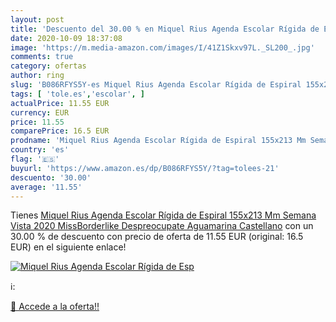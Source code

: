 ```yaml
---
layout: post
title: 'Descuento del 30.00 % en Miquel Rius Agenda Escolar Rígida de Esp'
date: 2020-10-09 18:37:08
image: 'https://m.media-amazon.com/images/I/41Z1Skxv97L._SL200_.jpg'
comments: true
category: ofertas
author: ring
slug: 'B086RFYS5Y-es Miquel Rius Agenda Escolar Rígida de Espiral 155x213 Mm...'
tags: [ 'tole.es','escolar', ]
actualPrice: 11.55 EUR
currency: EUR
price: 11.55
comparePrice: 16.5 EUR
prodname: 'Miquel Rius Agenda Escolar Rígida de Espiral 155x213 Mm Semana Vista 2020 MissBorderlike Despreocupate Aguamarina Castellano'
country: 'es'
flag: '🇪🇸'
buyurl: 'https://www.amazon.es/dp/B086RFYS5Y/?tag=tolees-21'
descuento: '30.00'
average: '11.55'
---
```


Tienes [Miquel Rius Agenda Escolar Rígida de Espiral 155x213 Mm Semana Vista 2020 MissBorderlike Despreocupate Aguamarina Castellano](https://www.amazon.es/dp/B086RFYS5Y/?tag=tolees-21) con un 30.00 % de descuento con precio de oferta de 11.55 EUR (original: 16.5 EUR) en el siguiente enlace!

[![Miquel Rius Agenda Escolar Rígida de Esp](https://m.media-amazon.com/images/I/41Z1Skxv97L._SL200_.jpg)](https://www.amazon.es/dp/B086RFYS5Y/?tag=tolees-21)

ℹ️:


[🛒 Accede a la oferta!!](https://www.amazon.es/dp/B086RFYS5Y/?tag=tolees-21)
